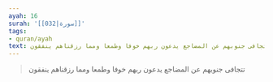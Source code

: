 ```yaml
---
ayah: 16
surah: '[[032|سورة]]'
tags:
- quran/ayah
text: تتجافى جنوبهم عن المضاجع يدعون ربهم خوفا وطمعا ومما رزقناهم ينفقون
---
```

> تتجافى جنوبهم عن المضاجع يدعون ربهم خوفا وطمعا ومما رزقناهم ينفقون
